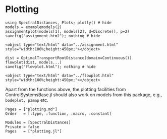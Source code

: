 # Plotting

```@example plotting
using SpectralDistances, Plots; plotly() # hide
models = examplemodels(2)
assignmentplot(models[1], models[2], d=Discrete(), p=2)
savefig("assignment.html"); nothing # hide
```
```@raw html
<object type="text/html" data="../assignment.html" style="width:100%;height:450px;"></object>
```

```@example plotting
dist = OptimalTransportRootDistance(domain=Continuous())
flowplot(dist, models...)
savefig("flowplot.html"); nothing # hide
```
```@raw html
<object type="text/html" data="../flowplot.html" style="width:100%;height:450px;"></object>
```

Apart from the functions above, the plotting facilities from ControlSystemsBase.jl should also work on models from this package, e.g., `bodeplot, pzmap` etc.

```@index
Pages = ["plotting.md"]
Order   = [:type, :function, :macro, :constant]
```
```@autodocs
Modules = [SpectralDistances]
Private = false
Pages   = ["plotting.jl"]
```
